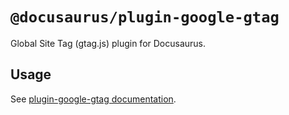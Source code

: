 # `@docusaurus/plugin-google-gtag`

Global Site Tag (gtag.js) plugin for Docusaurus.

## Usage

See [plugin-google-gtag documentation](https://docusaurus.io/docs/api/plugins/@docusaurus/plugin-google-gtag).